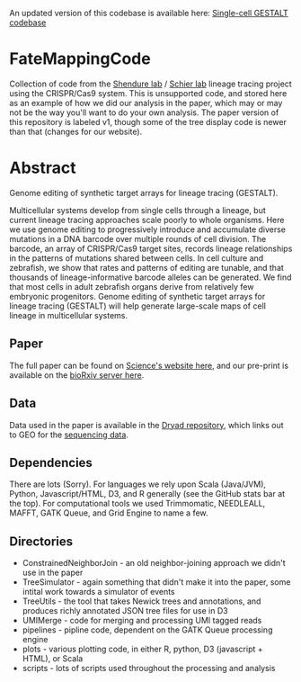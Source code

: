 An updated version of this codebase is available here: [Single-cell GESTALT codebase](https://github.com/aaronmck/SC_GESTALT)

# FateMappingCode
Collection of code from the [Shendure lab](https://github.com/shendurelab/) / [Schier lab](http://www.schierlab.fas.harvard.edu/) lineage tracing project using the CRISPR/Cas9 system. This is unsupported code, and stored here as an example of how we did our analysis in the paper, which may or may not be the way you'll want to do your own analysis.  The paper version of this repository is labeled v1, though some of the tree display code is newer than that (changes for our website).

# Abstract

Genome editing of synthetic target arrays for lineage tracing (GESTALT).

Multicellular systems develop from single cells through a lineage, but current lineage tracing approaches scale poorly to whole organisms. Here we use genome editing to progressively introduce and accumulate diverse mutations in a DNA barcode over multiple rounds of cell division. The barcode, an array of CRISPR/Cas9 target sites, records lineage relationships in the patterns of mutations shared between cells. In cell culture and zebrafish, we show that rates and patterns of editing are tunable, and that thousands of lineage-informative barcode alleles can be generated. We find that most cells in adult zebrafish organs derive from relatively few embryonic progenitors. Genome editing of synthetic target arrays for lineage tracing (GESTALT) will help generate large-scale maps of cell lineage in multicellular systems.

## Paper

The full paper can be found on [Science's website here](http://science.sciencemag.org/content/early/2016/05/25/science.aaf7907), and our pre-print is available on the [bioRxiv server here](http://biorxiv.org/content/early/2016/05/11/052712).

## Data

Data used in the paper is available in the [Dryad repository](http://datadryad.org/resource/doi:10.5061/dryad.478t9), which links out to GEO for the [sequencing data](http://www.ncbi.nlm.nih.gov/geo/query/acc.cgi?acc=GSE81713).

## Dependencies

There are lots (Sorry). For languages we rely upon Scala (Java/JVM), Python, Javascript/HTML, D3, and R generally (see the GitHub stats bar at the top).  For computational tools we used Trimmomatic, NEEDLEALL, MAFFT, GATK Queue, and Grid Engine to name a few.

## Directories

* ConstrainedNeighborJoin	- an old neighbor-joining approach we didn't use in the paper
* TreeSimulator	- again something that didn't make it into the paper, some intital work towards a simulator of events
* TreeUtils - the tool that takes Newick trees and annotations, and produces richly annotated JSON tree files for use in D3
* UMIMerge - code for merging and processing UMI tagged reads
* pipelines	- pipline code, dependent on the GATK Queue processing engine
* plots	- various plotting code, in either R, python, D3 (javascript + HTML), or Scala
* scripts - lots of scripts used throughout the processing and analysis
